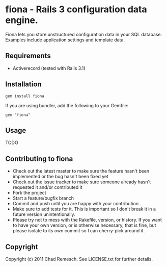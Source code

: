 # fiona - Rails 3 configuration data engine.

Fiona lets you store unstructured configuration data in your SQL database.
Examples include application settings and template data.

## Requirements

* Activerecord (tested with Rails 3.1)

## Installation

    gem install fiona

If you are using bundler, add the following to your Gemfile:

    gem "fiona"

## Usage

TODO

## Contributing to fiona

* Check out the latest master to make sure the feature hasn't been implemented or the bug hasn't been fixed yet
* Check out the issue tracker to make sure someone already hasn't requested it and/or contributed it
* Fork the project
* Start a feature/bugfix branch
* Commit and push until you are happy with your contribution
* Make sure to add tests for it. This is important so I don't break it in a future version unintentionally.
* Please try not to mess with the Rakefile, version, or history. If you want to have your own version, or is otherwise necessary, that is fine, but please isolate to its own commit so I can cherry-pick around it.

## Copyright

Copyright (c) 2011 Chad Remesch. See LICENSE.txt for
further details.

